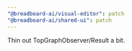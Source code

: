```yaml
---
"@breadboard-ai/visual-editor": patch
"@breadboard-ai/shared-ui": patch
---
```


Thin out TopGraphObserver/Result a bit.
